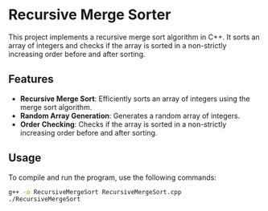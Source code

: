 # Recursive Merge Sorter

This project implements a recursive merge sort algorithm in C++. It sorts an array of integers and checks if the array is sorted in a non-strictly increasing order before and after sorting.

## Features

- **Recursive Merge Sort**: Efficiently sorts an array of integers using the merge sort algorithm.
- **Random Array Generation**: Generates a random array of integers.
- **Order Checking**: Checks if the array is sorted in a non-strictly increasing order before and after sorting.

## Usage

To compile and run the program, use the following commands:

```bash
g++ -o RecursiveMergeSort RecursiveMergeSort.cpp
./RecursiveMergeSort

